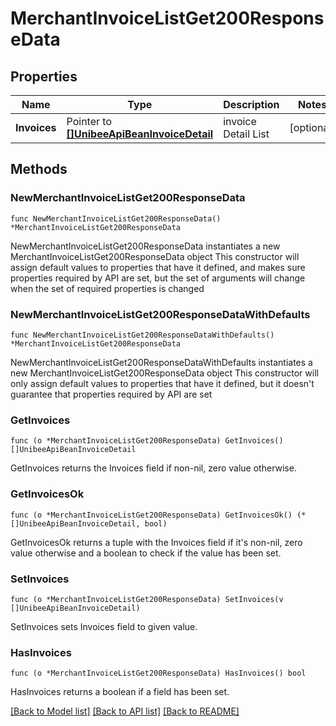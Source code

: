 # MerchantInvoiceListGet200ResponseData

## Properties

Name | Type | Description | Notes
------------ | ------------- | ------------- | -------------
**Invoices** | Pointer to [**[]UnibeeApiBeanInvoiceDetail**](UnibeeApiBeanInvoiceDetail.md) | invoice Detail List | [optional] 

## Methods

### NewMerchantInvoiceListGet200ResponseData

`func NewMerchantInvoiceListGet200ResponseData() *MerchantInvoiceListGet200ResponseData`

NewMerchantInvoiceListGet200ResponseData instantiates a new MerchantInvoiceListGet200ResponseData object
This constructor will assign default values to properties that have it defined,
and makes sure properties required by API are set, but the set of arguments
will change when the set of required properties is changed

### NewMerchantInvoiceListGet200ResponseDataWithDefaults

`func NewMerchantInvoiceListGet200ResponseDataWithDefaults() *MerchantInvoiceListGet200ResponseData`

NewMerchantInvoiceListGet200ResponseDataWithDefaults instantiates a new MerchantInvoiceListGet200ResponseData object
This constructor will only assign default values to properties that have it defined,
but it doesn't guarantee that properties required by API are set

### GetInvoices

`func (o *MerchantInvoiceListGet200ResponseData) GetInvoices() []UnibeeApiBeanInvoiceDetail`

GetInvoices returns the Invoices field if non-nil, zero value otherwise.

### GetInvoicesOk

`func (o *MerchantInvoiceListGet200ResponseData) GetInvoicesOk() (*[]UnibeeApiBeanInvoiceDetail, bool)`

GetInvoicesOk returns a tuple with the Invoices field if it's non-nil, zero value otherwise
and a boolean to check if the value has been set.

### SetInvoices

`func (o *MerchantInvoiceListGet200ResponseData) SetInvoices(v []UnibeeApiBeanInvoiceDetail)`

SetInvoices sets Invoices field to given value.

### HasInvoices

`func (o *MerchantInvoiceListGet200ResponseData) HasInvoices() bool`

HasInvoices returns a boolean if a field has been set.


[[Back to Model list]](../README.md#documentation-for-models) [[Back to API list]](../README.md#documentation-for-api-endpoints) [[Back to README]](../README.md)


